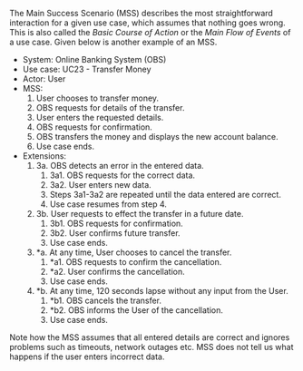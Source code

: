 <link rel="stylesheet" href="{{baseUrl}}/book/requirements/useCases/css/useCases.css">

The Main Success Scenario (MSS) describes the most straightforward interaction for a given use case, which assumes that nothing goes wrong. This is also called the _Basic Course of Action_ or the _Main Flow of Events_ of a use case. Given below is another example of an MSS.

<tip-box>
  <div>
    <ul>
	  <li>System: Online Banking System (OBS)</li>
	  <li> Use case: UC23 - Transfer Money </li>
	  <li> Actor: User </li>
	  <li> MSS:
	    <ol>
		  <li>User chooses to transfer money.</li>
		  <li>OBS requests for details of the transfer.</li>
		  <li>User enters the requested details.</li>
		  <li>OBS requests for confirmation.</li>
		  <li>OBS transfers the money and displays the new account balance.</li>
		  <li class="custom-bullet-point">Use case ends.</li>
		</ol>
	  </li>
	  <li> Extensions:
	    <ol class="custom-bullet-list">
		  <li>3a. OBS detects an error in the entered data.
		    <ol class="custom-bullet-list">
			  <li>3a1. OBS requests for the correct data.</li>
			  <li>3a2. User enters new data.</li>
			  <li>Steps 3a1-3a2 are repeated until the data entered are correct.</li>
			  <li>Use case resumes from step 4.</li>
			</ol>
		  </li>
		  <li>3b. User requests to effect the transfer in a future date.
		    <ol class="custom-bullet-list">
			  <li >3b1. OBS requests for confirmation.</li>
			  <li >3b2. User confirms future transfer.</li>
			  <li >Use case ends.</li>
			</ol>
		  </li>
		  <li>*a. At any time, User chooses to cancel the transfer.
			<ol class="custom-bullet-list">
			  <li>*a1. OBS requests to confirm the cancellation.</li>
			  <li>*a2. User confirms the cancellation.</li>
			  <li>Use case ends.</li>
			</ol>
		  </li>
		  <li>*b. At any time, 120 seconds lapse without any input from the User.
		    <ol class="custom-bullet-list">
			  <li>*b1. OBS cancels the transfer.</li>
			  <li>*b2. OBS informs the User of the cancellation.</li>
			  <li>Use case ends.</li>
			</ol>
		  </li>
		</ol>
      </li>
	</ul>
  </div>

  Note how the MSS assumes that all entered details are correct and ignores problems such as timeouts, network outages etc. MSS does not tell us what happens if the user enters incorrect data.

</tip-box>
